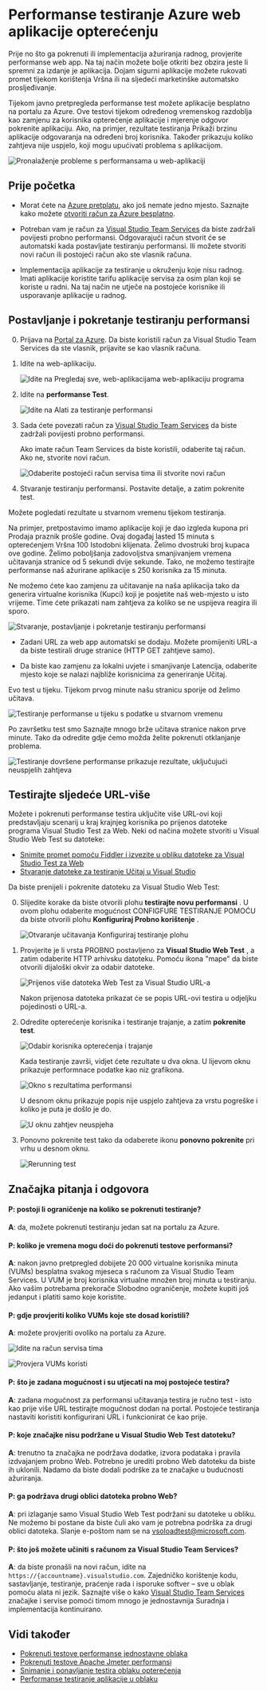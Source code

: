 <properties
   pageTitle="Testiranje Azure web app performanse | Microsoft Azure"
   description="Pokrenite Azure web app performanse testira da biste provjerili je način postupanja s aplikacijom učitavanja korisnika. Izmjerite reakcija, a zatim pronađite pogreške koji mogu upućivati problema."
   services="app-service\web"
   documentationCenter=""
   authors="ecfan"
   manager="douge"
   editor="jimbe"/>

<tags
   ms.service="app-service-web"
   ms.workload="web"
   ms.tgt_pltfrm="na"
   ms.devlang="na"
   ms.topic="article"
   ms.date="05/25/2016"
   ms.author="estfan; manasma; ahomer"/>

# <a name="performance-test-your-azure-web-app-under-load"></a>Performanse testiranje Azure web aplikacije opterećenju

Prije no što ga pokrenuti ili implementacija ažuriranja radnog, provjerite performanse web app. Na taj način možete bolje otkriti bez obzira jeste li spremni za izdanje je aplikacija. Dojam sigurni aplikacije možete rukovati promet tijekom korištenja Vršna ili na sljedeći marketinške automatsko prosljeđivanje.

Tijekom javno pretpregleda performanse test možete aplikacije besplatno na portalu za Azure.
Ove testovi tijekom određenog vremenskog razdoblja kao zamjenu za korisnika opterećenje aplikacije i mjerenje odgovor pokrenite aplikaciju. Ako, na primjer, rezultate testiranja Prikaži brzinu aplikacije odgovaranja na određeni broj korisnika. Također prikazuju koliko zahtjeva nije uspjelo, koji mogu upućivati problema s aplikacijom.      

![Pronalaženje probleme s performansama u web-aplikaciji](./media/app-service-web-app-performance-test/azure-np-perf-test-overview.png)

## <a name="before-you-start"></a>Prije početka

* Morat ćete na [Azure pretplatu](https://account.windowsazure.com/subscriptions), ako još nemate jedno mjesto. Saznajte kako možete [otvoriti račun za Azure besplatno](https://azure.microsoft.com/pricing/free-trial/?WT.mc_id=A261C142F).

* Potreban vam je račun za [Visual Studio Team Services](https://www.visualstudio.com/products/what-is-visual-studio-online-vs) da biste zadržali povijesti probno performansi. Odgovarajući račun stvorit će se automatski kada postavljate testiranju performansi. Ili možete stvoriti novi račun ili postojeći račun ako ste vlasnik računa. 

* Implementacija aplikacije za testiranje u okruženju koje nisu radnog. Imati aplikacije koristite tarifu aplikacije servisa za osim plan koji se koriste u radni. Na taj način ne utječe na postojeće korisnike ili usporavanje aplikacije u radnog. 

## <a name="set-up-and-run-your-performance-test"></a>Postavljanje i pokretanje testiranju performansi

0.  Prijava na [Portal za Azure](https://portal.azure.com). Da biste koristili račun za Visual Studio Team Services da ste vlasnik, prijavite se kao vlasnik računa.

0.  Idite na web-aplikaciju.

    ![Idite na Pregledaj sve, web-aplikacijama web-aplikaciju programa](./media/app-service-web-app-performance-test/azure-np-web-apps.png)

0.  Idite na **performanse Test**.

    ![Idite na Alati za testiranje performansi](./media/app-service-web-app-performance-test/azure-np-web-app-details-tools-expanded.png)
 
0. Sada ćete povezati račun za [Visual Studio Team Services](https://www.visualstudio.com/products/what-is-visual-studio-online-vs) da biste zadržali povijesti probno performansi.

    Ako imate račun Team Services da biste koristili, odaberite taj račun. Ako ne, stvorite novi račun.

    ![Odaberite postojeći račun servisa tima ili stvorite novi račun](./media/app-service-web-app-performance-test/azure-np-no-vso-account.png)

0.  Stvaranje testiranju performansi. Postavite detalje, a zatim pokrenite test. 

Možete pogledati rezultate u stvarnom vremenu tijekom testiranja.

Na primjer, pretpostavimo imamo aplikacije koji je dao izgleda kupona pri Prodaja praznik prošle godine. Ovaj događaj lasted 15 minuta s opterećenjem Vršna 100 Istodobni klijenata. Želimo dvostruki broj kupaca ove godine. Želimo poboljšanja zadovoljstva smanjivanjem vremena učitavanja stranice od 5 sekundi dvije sekunde. Tako, ne možemo testirajte performanse naš ažurirane aplikacije s 250 korisnika za 15 minuta.

Ne možemo ćete kao zamjenu za učitavanje na naša aplikacija tako da generira virtualne korisnika (Kupci) koji je posjetite naš web-mjesto u isto vrijeme. Time ćete prikazati nam zahtjeva za koliko se ne uspijeva reagira ili sporo.

  ![Stvaranje, postavljanje i pokretanje testiranju performansi](./media/app-service-web-app-performance-test/azure-np-new-performance-test.png)

   *  Zadani URL za web app automatski se dodaju. 
   Možete promijeniti URL-a da biste testirali druge stranice (HTTP GET zahtjeve samo).

   *  Da biste kao zamjenu za lokalni uvjete i smanjivanje Latencija, odaberite mjesto koje se nalazi najbliže korisnicima za generiranje Učitaj.

  Evo test u tijeku. Tijekom prvog minute našu stranicu sporije od želimo učitava.

  ![Testiranje performanse u tijeku s podatke u stvarnom vremenu](./media/app-service-web-app-performance-test/azure-np-running-perf-test.png)

  Po završetku test smo Saznajte mnogo brže učitava stranice nakon prve minute. Tako da odredite gdje ćemo možda želite pokrenuti otklanjanje problema.

  ![Testiranje dovršene performanse prikazuje rezultate, uključujući neuspjelih zahtjeva](./media/app-service-web-app-performance-test/azure-np-perf-test-done.png)

## <a name="test-multiple-urls"></a>Testirajte sljedeće URL-više

Možete i pokrenuti performanse testira uključite više URL-ovi koji predstavljaju scenarij u kraj krajnjeg korisnika po prijenos datoteke programa Visual Studio Test za Web. Neki od načina možete stvoriti u Visual Studio Web Test su datoteke:

* [Snimite promet pomoću Fiddler i izvezite u obliku datoteke za Visual Studio Test za Web](http://docs.telerik.com/fiddler/Save-And-Load-Traffic/Tasks/VSWebTest)
* [Stvaranje datoteke za testiranje Učitaj u Visual Studio](https://www.visualstudio.com/docs/test/performance-testing/run-performance-tests-app-before-release)

Da biste prenijeli i pokrenite datoteku za Visual Studio Web Test:
 
0. Slijedite korake da biste otvorili plohu **testirajte novu performansi** .
   U ovom plohu odaberite mogućnost CONFIGFURE TESTIRANJE POMOĆU da biste otvorili plohu **Konfiguriraj Probno korištenje** .  

    ![Otvaranje učitavanja Konfiguriraj testiranje plohu](./media/app-service-web-app-performance-test/multiple-01-authoring-blade.png)

0. Provjerite je li vrsta PROBNO postavljeno za **Visual Studio Web Test** , a zatim odaberite HTTP arhivsku datoteku.
    Pomoću ikona "mape" da biste otvorili dijaloški okvir za odabir datoteke.

    ![Prijenos više datoteka Web Test za Visual Studio URL-a](./media/app-service-web-app-performance-test/multiple-01-authoring-blade2.png)

    Nakon prijenosa datoteka prikazat će se popis URL-ovi testira u odjeljku pojedinosti o URL-a.
 
0. Odredite opterećenje korisnika i testiranje trajanje, a zatim **pokrenite test**.

    ![Odabir korisnika opterećenja i trajanje](./media/app-service-web-app-performance-test/multiple-01-authoring-blade3.png)

    Kada testiranje završi, vidjet ćete rezultate u dva okna. U lijevom oknu prikazuje performnace podatke kao niz grafikona.

    ![Okno s rezultatima performansi](./media/app-service-web-app-performance-test/multiple-01a-results.png)

    U desnom oknu prikazuje popis nije uspjelo zahtjeva za vrstu pogreške i koliko je puta je došlo je do.

    ![U oknu zahtjev neuspjeha](./media/app-service-web-app-performance-test/multiple-01b-results.png)

0. Ponovno pokrenite test tako da odaberete ikonu **ponovno pokrenite** pri vrhu u desnom oknu.

    ![Rerunning test](./media/app-service-web-app-performance-test/multiple-rerun-test.png)

##  <a name="q--a"></a>Značajka pitanja i odgovora

#### <a name="q-is-there-a-limit-on-how-long-i-can-run-a-test"></a>P: postoji li ograničenje na koliko se pokrenuti testiranje? 

**A**: da, možete pokrenuti testiranju jedan sat na portalu za Azure.

#### <a name="q-how-much-time-do-i-get-to-run-performance-tests"></a>P: koliko je vremena mogu doći do pokrenuti testove performansi? 

**A**: nakon javno pretpregled dobijete 20 000 virtualne korisnika minuta (VUMs) besplatna svakog mjeseca s računom za Visual Studio Team Services. U VUM je broj korisnika virtualne množen broj minuta u testiranju. Ako vašim potrebama prekorače Slobodno ograničenje, možete kupiti još jedanput i platiti samo koje koristite.

#### <a name="q-where-can-i-check-how-many-vums-ive-used-so-far"></a>P: gdje provjeriti koliko VUMs koje ste dosad koristili?

**A**: možete provjeriti ovoliko na portalu za Azure.

![Idite na račun servisa tima](./media/app-service-web-app-performance-test/azure-np-vso-accounts.png)

![Provjera VUMs koristi](./media/app-service-web-app-performance-test/azure-np-vso-accounts-vum-summary.png)

#### <a name="q-what-is-the-default-option-and-are-my-existing-tests-impacted"></a>P: što je zadana mogućnost i su utjecati na moj postojeće testira?

**A**: zadana mogućnost za performansi učitavanja testira je ručno test - isto kao prije više URL testirajte mogućnost dodan na portal.
Postojeće testiranja nastaviti koristiti konfigurirani URL i funkcionirat će kao prije.

#### <a name="q-what-features-not-supported-in-the-visual-studio-web-test-file"></a>P: koje značajke nisu podržane u Visual Studio Web Test datoteku?

**A**: trenutno ta značajka ne podržava dodatke, izvora podataka i pravila izdvajanjem probno Web. Potrebno je urediti probno Web datoteku da biste ih uklonili. Nadamo da biste dodali podrške za te značajke u budućnosti ažuriranja.

#### <a name="q-does-it-support-any-other-web-test-file-formats"></a>P: ga podržava drugi oblici datoteka probno Web?
  
**A**: pri izlaganje samo Visual Studio Web Test podržani su datoteke u obliku.
Ne možemo bi postane da biste čuli ako vam je potrebna podrška za drugi oblici datoteka. Slanje e-poštom nam se na [vsoloadtest@microsoft.com](mailto:vsoloadtest@microsoft.com).

#### <a name="q-what-else-can-i-do-with-a-visual-studio-team-services-account"></a>P: što još možete učiniti s računom za Visual Studio Team Services?

**A**: da biste pronašli na novi račun, idite na ```https://{accountname}.visualstudio.com```. Zajedničko korištenje kodu, sastavljanje, testiranje, praćenje rada i isporuke softver – sve u oblak pomoću alata ni jezik. Saznajte više o kako [Visual Studio Team Services](https://www.visualstudio.com/products/what-is-visual-studio-online-vs) značajke i servise pomoći timom mnogo je jednostavnija Suradnja i implementacija kontinuirano.

## <a name="see-also"></a>Vidi također

* [Pokrenuti testove performanse jednostavne oblaka](https://www.visualstudio.com/docs/test/performance-testing/getting-started/get-started-simple-cloud-load-test)
* [Pokrenuti testove Apache Jmeter performansi](https://www.visualstudio.com/docs/test/performance-testing/getting-started/get-started-jmeter-test)
* [Snimanje i ponavljanje testira oblaku opterećenja](https://www.visualstudio.com/docs/test/performance-testing/getting-started/record-and-replay-cloud-load-tests)
* [Performanse testiranje aplikacije u oblaku](https://www.visualstudio.com/docs/test/performance-testing/getting-started/getting-started-with-performance-testing)
